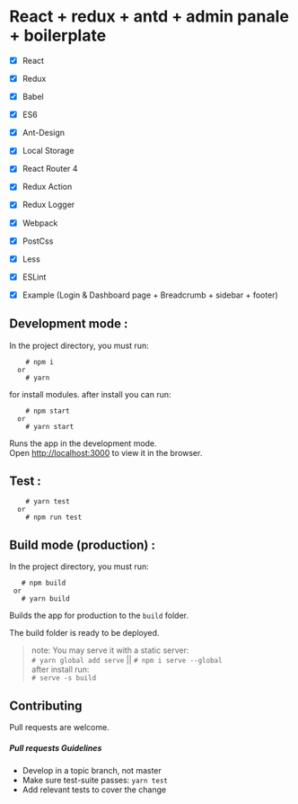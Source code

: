 
# React + redux + antd + admin panale + boilerplate

- [x] React
- [x] Redux
- [x] Babel
- [x] ES6
- [x] Ant-Design
- [x] Local Storage
- [x] React Router 4
- [x] Redux Action
- [x] Redux Logger
- [x] Webpack
- [x] PostCss
- [x] Less
- [x] ESLint
- [x] Example (Login & Dashboard page + Breadcrumb + sidebar + footer)


## Development mode :

In the project directory, you must run:

```
    # npm i  
  or
    # yarn
```

for install modules. after install you can run:

```
    # npm start
  or
    # yarn start
```


Runs the app in the development mode.<br>
Open [http://localhost:3000](http://localhost:3000) to view it in the browser.


## Test :
```
    # yarn test
  or
    # npm run test
```
## Build mode (production) :

In the project directory, you must run:

```
   # npm build
 or
   # yarn build
```
Builds the app for production to the `build` folder.

The build folder is ready to be deployed.

> note: You may serve it with a static server: <br/>
`# yarn global add serve` || `# npm i serve --global` <br />
after install run: <br />
`# serve -s build`

## Contributing
Pull requests are welcome.
##### Pull requests Guidelines
 - Develop in a topic branch, not master
 - Make sure test-suite passes: `yarn test`
 - Add relevant tests to cover the change




